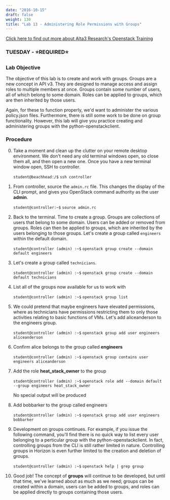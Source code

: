 ```yaml
---
date: "2016-10-15"
draft: false
weight: 130
title: "Lab 13 - Administering Role Permissions with Groups"
---
```

[Click here to find out more about Alta3 Research's Openstack Training](https://alta3.com/courses/openstack)

### TUESDAY - &#x2B50;REQUIRED&#x2B50;

### Lab Objective

The objective of this lab is to create and work with groups. Groups are a new concept in API v3. They are designed to manage access and assign roles to multiple members at once. Groups contain some number of users, all of which belong to some domain. Roles can be applied to groups, which are then inherited by those users.

Again, for these to function properly, we'd want to administer the various policy.json files. Furthermore, there is still some work to be done on group functionality. However, this lab will give you practice creating and administering groups with the python-openstackclient.

### Procedure

0. Take a moment and clean up the clutter on your remote desktop environment. We don't need any old terminal windows open, so close them all, and then open a new one. Once you have a new terminal window open, SSH to controller. 

    `student@beachhead:/$` `ssh controller`

0. From controller, source the `admin.rc` file. This changes the display of the CLI prompt, and gives you OpenStack command authority as the user **admin**.

    `student@controller:~$` `source admin.rc`

0. Back to the terminal. Time to create a group. Groups are collections of users that belong to some domain. Users can be added or removed from groups. Roles can then be applied to groups, which are inherited by the users belonging to those groups. Let's create a group called `engineers` within the default domain.

    `student@controller (admin) :~$` `openstack group create --domain default engineers`
    
0. Let's create a group called `technicians`.

    `student@controller (admin) :~$` `openstack group create --domain default technicians`

0. List all of the groups now available for us to work with

    `student@controller (admin) :~$` `openstack group list`
       
0. We could pretend that maybe engineers have elevated permissions, where as technicians have permissions restricting them to only those activities relating to basic functions of VMs. Let's add aliceanderson to the engineers group.

    `student@controller (admin) :~$` `openstack group add user engineers aliceanderson`

0. Confirm alice belongs to the group called **engineers**

    `student@controller (admin) :~$` `openstack group contains user engineers aliceanderson`
    
0. Add the role **heat_stack_owner** to the group

    `student@controller (admin) :~$` `openstack role add --domain default --group engineers heat_stack_owner`
    
    >
    No special output will be produced

0. Add bobbarker to the group called engineers

    `student@controller (admin) :~$` `openstack group add user engineers bobbarker`

0. Development on groups continues. For example, if you issue the following command, you'll find there is no quick way to list every user belonging to a perticular group with the python-openstackclient. In fact, controlling groups from the CLI is still rather limited in nature. Controlling groups in Horizon is even further limited to the creation and deletion of groups.

    `student@controller (admin) :~$` `openstack help | grep group`

0. Good job! The concept of **groups** will continue to be developed, but until that time, we've learned about as much as we need; groups can be created within a domain, users can be added to groups, and roles can be applied directly to groups containing those users.
